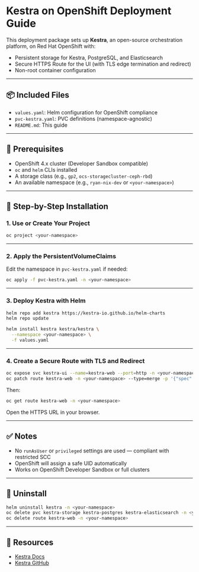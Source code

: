 # Kestra on OpenShift Deployment Guide

This deployment package sets up **Kestra**, an open-source orchestration platform, on Red Hat OpenShift with:
- Persistent storage for Kestra, PostgreSQL, and Elasticsearch
- Secure HTTPS Route for the UI (with TLS edge termination and redirect)
- Non-root container configuration

---

## 📦 Included Files

- `values.yaml`: Helm configuration for OpenShift compliance
- `pvc-kestra.yaml`: PVC definitions (namespace-agnostic)
- `README.md`: This guide

---

## 🚀 Prerequisites

- OpenShift 4.x cluster (Developer Sandbox compatible)
- `oc` and `helm` CLIs installed
- A storage class (e.g., `gp2`, `ocs-storagecluster-ceph-rbd`)
- An available namespace (e.g., `ryan-nix-dev` or `<your-namespace>`)

---

## 🧰 Step-by-Step Installation

### 1. Use or Create Your Project
```bash
oc project <your-namespace>
```

---

### 2. Apply the PersistentVolumeClaims
Edit the namespace in `pvc-kestra.yaml` if needed:
```bash
oc apply -f pvc-kestra.yaml -n <your-namespace>
```

---

### 3. Deploy Kestra with Helm
```bash
helm repo add kestra https://kestra-io.github.io/helm-charts
helm repo update

helm install kestra kestra/kestra \
  --namespace <your-namespace> \
  -f values.yaml
```

---

### 4. Create a Secure Route with TLS and Redirect
```bash
oc expose svc kestra-ui --name=kestra-web --port=http -n <your-namespace>
oc patch route kestra-web -n <your-namespace> --type=merge -p '{"spec":{"tls":{"termination":"edge","insecureEdgeTerminationPolicy":"Redirect"}}}'
```

Then:
```bash
oc get route kestra-web -n <your-namespace>
```

Open the HTTPS URL in your browser.

---

## ✅ Notes

- No `runAsUser` or `privileged` settings are used — compliant with restricted SCC
- OpenShift will assign a safe UID automatically
- Works on OpenShift Developer Sandbox or full clusters

---

## 🧹 Uninstall

```bash
helm uninstall kestra -n <your-namespace>
oc delete pvc kestra-storage kestra-postgres kestra-elasticsearch -n <your-namespace>
oc delete route kestra-web -n <your-namespace>
```

---

## 🔗 Resources

- [Kestra Docs](https://kestra.io/docs/)
- [Kestra GitHub](https://github.com/kestra-io/kestra)
